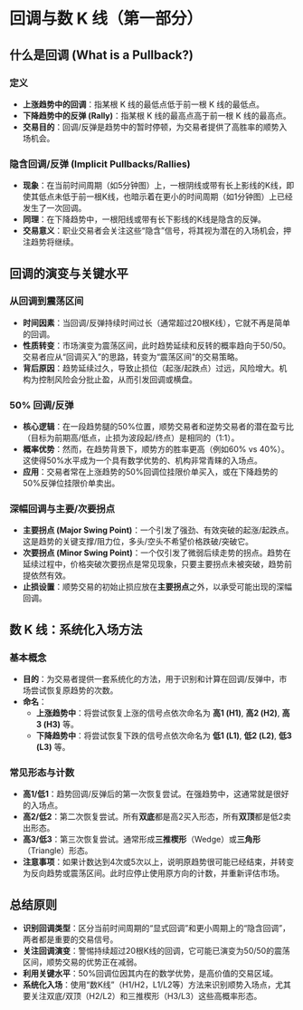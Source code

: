# 回调与数 K 线（第一部分）

## 什么是回调 (What is a Pullback?)

### 定义
-   **上涨趋势中的回调**：指某根 K 线的最低点低于前一根 K 线的最低点。
-   **下降趋势中的反弹 (Rally)**：指某根 K 线的最高点高于前一根 K 线的最高点。
-   **交易目的**：回调/反弹是趋势中的暂时停顿，为交易者提供了高胜率的顺势入场机会。

### 隐含回调/反弹 (Implicit Pullbacks/Rallies)
-   **现象**：在当前时间周期（如5分钟图）上，一根阴线或带有长上影线的K线，即使其低点未低于前一根K线，也暗示着在更小的时间周期（如1分钟图）上已经发生了一次回调。
-   **同理**：在下降趋势中，一根阳线或带有长下影线的K线是隐含的反弹。
-   **交易意义**：职业交易者会关注这些“隐含”信号，将其视为潜在的入场机会，押注趋势将继续。

## 回调的演变与关键水平

### 从回调到震荡区间
-   **时间因素**：当回调/反弹持续时间过长（通常超过20根K线），它就不再是简单的回调。
-   **性质转变**：市场演变为震荡区间，此时趋势延续和反转的概率趋向于50/50。交易者应从“回调买入”的思路，转变为“震荡区间”的交易策略。
-   **背后原因**：趋势延续过久，导致止损位（起涨/起跌点）过远，风险增大。机构为控制风险会分批止盈，从而引发回调或横盘。

### 50% 回调/反弹
-   **核心逻辑**：在一段趋势腿的50%位置，顺势交易者和逆势交易者的潜在盈亏比（目标为前期高/低点，止损为波段起/终点）是相同的（1:1）。
-   **概率优势**：然而，在趋势背景下，顺势方的胜率更高（例如60% vs 40%）。这使得50%水平成为一个具有数学优势的、机构非常青睐的入场点。
-   **应用**：交易者常在上涨趋势的50%回调位挂限价单买入，或在下降趋势的50%反弹位挂限价单卖出。

### 深幅回调与主要/次要拐点
-   **主要拐点 (Major Swing Point)**：一个引发了强劲、有效突破的起涨/起跌点。这是趋势的关键支撑/阻力位，多头/空头不希望价格跌破/突破它。
-   **次要拐点 (Minor Swing Point)**：一个仅引发了微弱后续走势的拐点。趋势在延续过程中，价格突破次要拐点是常见现象，只要主要拐点未被突破，趋势前提依然有效。
-   **止损设置**：顺势交易的初始止损应放在**主要拐点**之外，以承受可能出现的深幅回调。

## 数 K 线：系统化入场方法

### 基本概念
-   **目的**：为交易者提供一套系统化的方法，用于识别和计算在回调/反弹中，市场尝试恢复原趋势的次数。
-   **命名**：
    -   **上涨趋势中**：将尝试恢复上涨的信号点依次命名为 **高1 (H1)**, **高2 (H2)**, **高3 (H3)** 等。
    -   **下降趋势中**：将尝试恢复下跌的信号点依次命名为 **低1 (L1)**, **低2 (L2)**, **低3 (L3)** 等。

### 常见形态与计数
-   **高1/低1**：趋势回调/反弹后的第一次恢复尝试。在强趋势中，这通常就是很好的入场点。
-   **高2/低2**：第二次恢复尝试。所有**双底**都是高2买入形态，所有**双顶**都是低2卖出形态。
-   **高3/低3**：第三次恢复尝试。通常形成**三推楔形**（Wedge）或**三角形**（Triangle）形态。
-   **注意事项**：如果计数达到4次或5次以上，说明原趋势很可能已经结束，并转变为反向趋势或震荡区间。此时应停止使用原方向的计数，并重新评估市场。

## 总结原则
-   **识别回调类型**：区分当前时间周期的“显式回调”和更小周期上的“隐含回调”，两者都是重要的交易信号。
-   **关注回调演变**：警惕持续超过20根K线的回调，它可能已演变为50/50的震荡区间，顺势交易的优势正在减弱。
-   **利用关键水平**：50%回调位因其内在的数学优势，是高价值的交易区域。
-   **系统化入场**：使用“数K线”（H1/H2，L1/L2等）方法来识别顺势入场点，尤其要关注双底/双顶（H2/L2）和三推楔形（H3/L3）这些高概率形态。